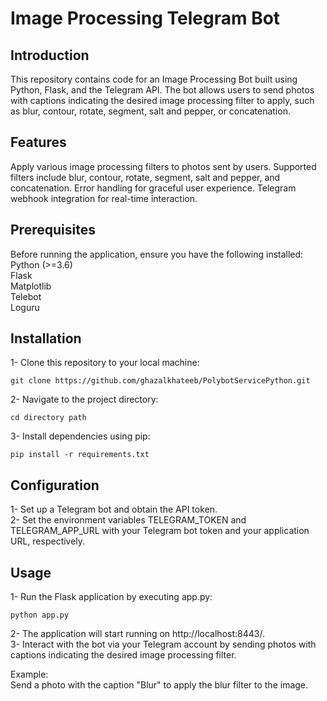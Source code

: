 # Image Processing Telegram Bot <br />

## Introduction
This repository contains code for an Image Processing Bot built using Python, Flask, and the Telegram API. The bot allows users to send photos with captions indicating the desired image processing filter to apply, such as blur, contour, rotate, segment, salt and pepper, or concatenation.

## Features
Apply various image processing filters to photos sent by users.
Supported filters include blur, contour, rotate, segment, salt and pepper, and concatenation.
Error handling for graceful user experience.
Telegram webhook integration for real-time interaction.

## Prerequisites
Before running the application, ensure you have the following installed:  <br />
Python (>=3.6)  <br />
Flask  <br />
Matplotlib  <br />
Telebot  <br />
Loguru  <br />

## Installation
1- Clone this repository to your local machine: <br />
```
git clone https://github.com/ghazalkhateeb/PolybotServicePython.git
```
2- Navigate to the project directory: <br />
```
cd directory path
```
3- Install dependencies using pip: <br />
```
pip install -r requirements.txt
```
## Configuration <br />
1- Set up a Telegram bot and obtain the API token. <br />
2- Set the environment variables TELEGRAM_TOKEN and TELEGRAM_APP_URL with your Telegram bot token and your application URL, respectively. <br /> 

## Usage  <br />
1- Run the Flask application by executing app.py: 
```
python app.py
```
2- The application will start running on http://localhost:8443/.  <br /> 
3- Interact with the bot via your Telegram account by sending photos with captions indicating the desired image processing filter.

Example: <br />
Send a photo with the caption "Blur" to apply the blur filter to the image.




